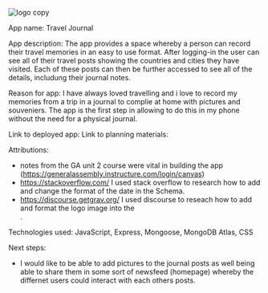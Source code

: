 ![logo copy](https://git.generalassemb.ly/rhiannonrobson/travel-journal/assets/53053/63dd65e8-e59d-4f88-a5b2-8e5292ab1482)

App name: Travel Journal

App description: The app provides a space whereby a person can record their travel memories in an easy to use format. After logging-in the user can see all of their travel posts showing the countries and cities they have visited. Each of these posts can then be further accessed to see all of the details, includung their journal notes.

Reason for app: I have always loved travelling and i love to record my memories from a trip in a journal to complie at home with pictures and souveniers. The app is the first step in allowing to do this in my phone without the need for a physical journal.


Link to deployed app:
Link to planning materials:


Attributions:
  - notes from the GA unit 2 course were vital in building the app (https://generalassembly.instructure.com/login/canvas)
  - https://stackoverflow.com/ I used stack overflow to research how to add and change the format of the date in the Schema.
  - https://discourse.getgrav.org/ I used discourse to reseach how to add and format the logo image into the <nav>.

Technologies used: JavaScript, Express, Mongoose, MongoDB Atlas, CSS

Next steps:
  - I would like to be able to add pictures to the journal posts as well being able to share them in some sort of newsfeed (homepage) whereby the differnet users could interact with each others posts.
